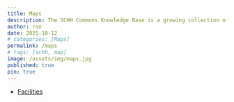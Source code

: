```yaml
---
title: Maps
description: The SCHH Commons Knowledge Base is a growing collection of resources about life in Sun City Hilton Head, accessible through the Notebook LM AI tool.
author: ron
date: 2025-10-12
# categories: [Maps]
permalink: /maps
# tags: [schh, map]
image: /assets/img/maps.jpg
published: true
pin: true
---
```


- [Facilities](/maps/facilities)